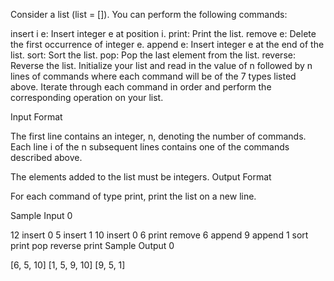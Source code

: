 Consider a list (list = []). You can perform the following commands:

insert i e: Insert integer e at position i.
print: Print the list.
remove e: Delete the first occurrence of integer e.
append e: Insert integer e at the end of the list.
sort: Sort the list.
pop: Pop the last element from the list.
reverse: Reverse the list.
Initialize your list and read in the value of n followed by n lines of commands where each command will be of the 7 types listed above. Iterate through each command in order and perform the corresponding operation on your list.

Input Format

The first line contains an integer, n, denoting the number of commands.
Each line i of the n subsequent lines contains one of the commands described above.


The elements added to the list must be integers.
Output Format

For each command of type print, print the list on a new line.

Sample Input 0

12
insert 0 5
insert 1 10
insert 0 6
print
remove 6
append 9
append 1
sort
print
pop
reverse
print
Sample Output 0

[6, 5, 10]
[1, 5, 9, 10]
[9, 5, 1]
